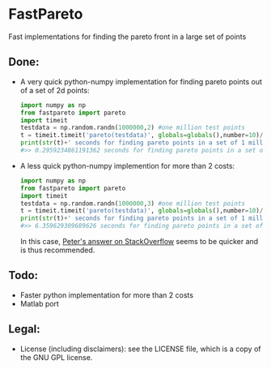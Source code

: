 # FastPareto
Fast implementations for finding the pareto front in a large set of points

## Done:
* A very quick python-numpy implementation for finding pareto points out of a set of 2d points:
  ```python
  import numpy as np
  from fastpareto import pareto
  import timeit
  testdata = np.random.randn(1000000,2) #one million test points
  t = timeit.timeit('pareto(testdata)', globals=globals(),number=10)/10
  print(str(t)+' seconds for finding pareto points in a set of 1 million 2d points')
  #>> 0.2959234861191362 seconds for finding pareto points in a set of 1 million 2d points
  ```
* A less quick python-numpy implemention for more than 2 costs:
  ```python
  import numpy as np
  from fastpareto import pareto
  import timeit
  testdata = np.random.randn(1000000,3) #one million test points
  t = timeit.timeit('pareto(testdata)', globals=globals(),number=10)/10
  print(str(t)+' seconds for finding pareto points in a set of 1 million 3d points')
  #>> 6.359629309689626 seconds for finding pareto points in a set of 1 million 3d points
  ```
  In this case, [Peter's answer on StackOverflow](https://stackoverflow.com/questions/32791911/fast-calculation-of-pareto-front-in-python) seems to be quicker and is thus recommended.
  
## Todo:
* Faster python implementation for more than 2 costs
* Matlab port
## Legal:
* License (including disclaimers): see the LICENSE file, which is a copy of the GNU GPL license.

